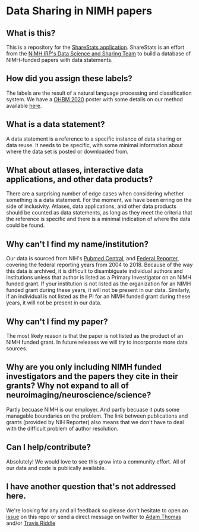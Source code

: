 # Data Sharing in NIMH papers

## What is this?
This is a repository for the [ShareStats application](http://nih-fmrif.github.io/sharestats). ShareStats is an effort from the [NIMH IRP's Data Science and Sharing Team](http://cmn.nimh.nih.gov/dsst) to build a database of NIMH-funded papers with data statements.

## How did you assign these labels?
The labels are the result of a natural language processing and classification system. We have a [OHBM 2020](https://www.humanbrainmapping.org/i4a/pages/index.cfm?pageID=3958&activateFull=true) poster with some details on our method available [here](https://doi.org/10.5281/zenodo.3894806).

## What is a data statement?
A data statement is a reference to a specific instance of data sharing or data reuse. It needs to be specific, with some minimal information about where the data set is posted or downloaded from.

## What about atlases, interactive data applications, and other data products?
There are a surprising number of edge cases when considering whether something is a data statement. For the moment, we have been erring on the side of inclusivity. Atlases, data applications, and other data products should be counted as data statements, as long as they meet the criteria that the reference is specific and there is a minimal indication of where the data could be found.

## Why can't I find my name/institution?
Our data is sourced from NIH's [Pubmed Central](https://www.ncbi.nlm.nih.gov/pmc/), and [Federal Reporter](https://federalreporter.nih.gov/FileDownload), covering the federal reporting years from 2004 to 2018. Because of the way this data is archived, it is difficult to disambiguate individual authors and institutions unless that author is listed as a Primary Investigator on an NIMH funded grant. If your institution is not listed as the organization for an NIMH funded grant during these years, it will not be present in our data. Similarly, if an individual is not listed as the PI for an NIMH funded grant during these years, it will not be present in our data.

## Why can't I find my paper?
The most likely reason is that the paper is not listed as the product of an NIMH funded grant. In future releases we will try to incorporate more data sources. 

## Why are you only including NIMH funded investigators and the papers they cite in their grants? Why not expand to all of neuroimaging/neuroscience/science?
Partly becuase NIMH is our employer. And partly becuase it puts some managable boundaries on the problem. The link between publications and grants (provided by NIH Reporter) also means that we don't have to deal with the difficult problem of author resolution. 

## Can I help/contribute?
Absolutely! We would love to see this grow into a community effort. All of our data and code is publically available.

## I have another question that's not addressed here.
We're looking for any and all feedback so please don't hesitate to open an [issue](https://github.com/nih-fmrif/sharestats/issues) on this repo or send a direct message on twitter to [Adam Thomas](https://twitter.com/damadam) and/or [Travis Riddle](https://twitter.com/triddle42)
